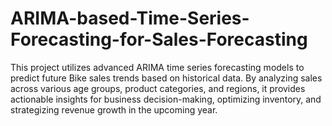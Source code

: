# ARIMA-based-Time-Series-Forecasting-for-Sales-Forecasting
This project utilizes advanced ARIMA time series forecasting models to predict future Bike sales trends based on historical data. By analyzing sales across various age groups, product categories, and regions, it provides actionable insights for business decision-making, optimizing inventory, and strategizing revenue growth in the upcoming year.
